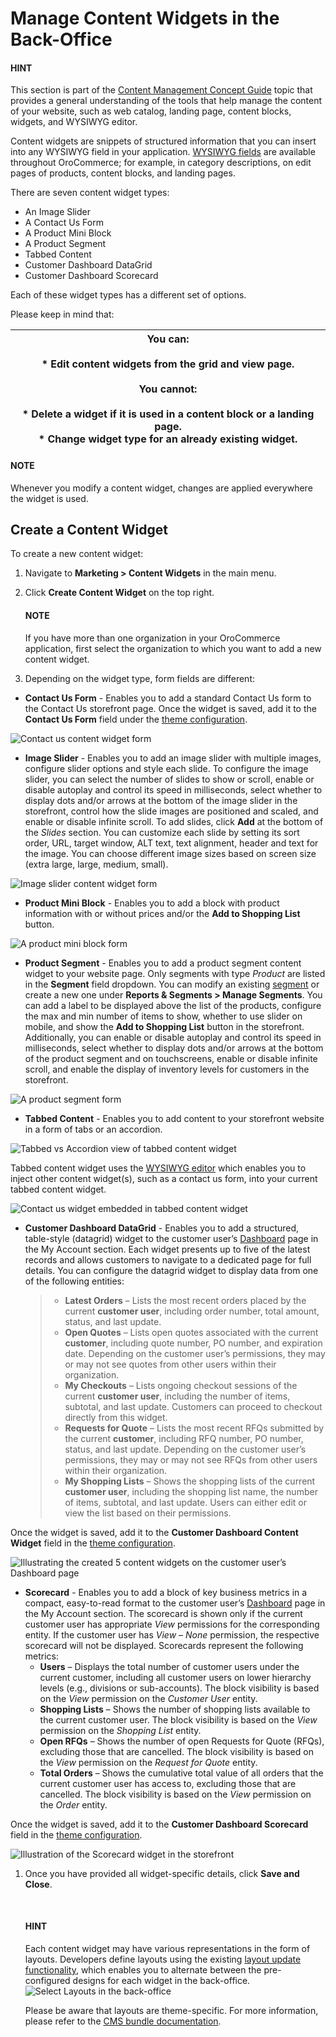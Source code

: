 <a id="user-guide-landing-pages-marketing-content-widgets"></a>

<a id="content-widgets-user-guide"></a>

# Manage Content Widgets in the Back-Office

#### HINT
This section is part of the [Content Management Concept Guide](../../../concept-guides/content-management/index.md#concept-guide-content-management) topic that provides a general understanding of the tools that help manage the content of your website, such as web catalog, landing page, content blocks, widgets, and WYSIWYG editor.

Content widgets are snippets of structured information that you can insert into any WYSIWYG field in your application. [WYSIWYG fields](../../../concept-guides/content-management/wysiwyg.md#getting-started-wysiwyg-editor-field) are available throughout OroCommerce; for example, in category descriptions, on edit pages of products, content blocks, and landing pages.

There are seven content widget types:

* An Image Slider
* A Contact Us Form
* A Product Mini Block
* A Product Segment
* Tabbed Content
* Customer Dashboard DataGrid
* Customer Dashboard Scorecard

Each of these widget types has a different set of options.

Please keep in mind that:

| You can:<br/><br/>* Edit content widgets from the grid and view page.<br/><br/>You cannot:<br/><br/>* Delete a widget if it is used in a content block or a landing page.<br/>* Change widget type for an already existing widget.   |
|--------------------------------------------------------------------------------------------------------------------------------------------------------------------------------------------------------------------------------------|

#### NOTE
Whenever you modify a content widget, changes are applied everywhere the widget is used.

## Create a Content Widget

To create a new content widget:

1. Navigate to **Marketing > Content Widgets** in the main menu.
2. Click **Create Content Widget** on the top right.

   #### NOTE
   If you have more than one organization in your OroCommerce application, first select the organization to which you want to add a new content widget.
3. Depending on the widget type, form fields are different:

* **Contact Us Form** - Enables you to add a standard Contact Us form to the Contact Us storefront page. Once the widget is saved, add it to the **Contact Us Form** field under the [theme configuration](../../system/theme-configuration/index.md#back-office-theme-configuration).

![Contact us content widget form](user/img/marketing/content_widgets/contact_us.png)
* **Image Slider** - Enables you to add an image slider with multiple images, configure slider options and style each slide. To configure the image slider, you can select the number of slides to show or scroll, enable or disable autoplay and control its speed in milliseconds, select whether to display dots and/or arrows at the bottom of the image slider in the storefront, control how the slide images are positioned and scaled, and enable or disable infinite scroll. To add slides, click **Add** at the bottom of the *Slides* section. You can customize each slide by setting its sort order, URL, target window, ALT text, text alignment, header and text for the image. You can choose different image sizes based on screen size (extra large, large, medium, small).

![Image slider content widget form](user/img/marketing/content_widgets/image_slider_1.png)
* **Product Mini Block** - Enables you to add a block with product information with or without prices and/or the **Add to Shopping List** button.

![A product mini block form](user/img/marketing/content_widgets/mini-block.png)

<a id="content-widgets-product-segment"></a>
* **Product Segment** - Enables you to add a product segment content widget to your website page. Only segments with type *Product* are listed in the **Segment** field dropdown. You can modify an existing [segment](../../reports-segments/segments.md#user-guide-business-intelligence-filters-segments) or create a new one under **Reports & Segments > Manage Segments**. You can add a label to be displayed above the list of the products, configure the max and min number of items to show, whether to use slider on mobile, and show the **Add to Shopping List** button in the storefront. Additionally, you can enable or disable autoplay and control its speed in milliseconds, select whether to display dots and/or arrows at the bottom of the product segment and on touchscreens, enable or disable infinite scroll, and enable the display of inventory levels for customers in the storefront.

![A product segment form](user/img/marketing/content_widgets/product-segment.png)
* **Tabbed Content** - Enables you to add content to your storefront website in a form of tabs or an accordion.

![Tabbed vs Accordion view of tabbed content widget](user/img/marketing/content_widgets/tabs-vs-accordion-new.png)

Tabbed content widget uses the [WYSIWYG editor](../../../concept-guides/content-management/wysiwyg.md#getting-started-wysiwyg-editor-field) which enables you to inject other content widget(s), such as a contact us form, into your current tabbed content widget.

![Contact us widget embedded in tabbed content widget](user/img/marketing/content_widgets/injected-widget-new.png)

<a id="content-widgets-dashboard-datagrid-widget"></a>
* **Customer Dashboard DataGrid** - Enables you to add a structured, table-style (datagrid) widget to the customer user’s [Dashboard](../../../storefront/account/dashboard/index.md#storefront-dashboard) page in the My Account section. Each widget presents up to five of the latest records and allows customers to navigate to a dedicated page for full details. You can configure the datagrid widget to display data from one of the following entities:
  > * **Latest Orders** – Lists the most recent orders placed by the current **customer user**, including order number, total amount, status, and last update.
  > * **Open Quotes** – Lists open quotes associated with the current **customer**, including quote number, PO number, and expiration date. Depending on the customer user’s permissions, they may or may not see quotes from other users within their organization.
  > * **My Checkouts** – Lists ongoing checkout sessions of the current **customer user**, including the number of items, subtotal, and last update. Customers can proceed to checkout directly from this widget.
  > * **Requests for Quote** – Lists the most recent RFQs submitted by the current **customer**, including RFQ number, PO number, status, and last update. Depending on the customer user’s permissions, they may or may not see RFQs from other users within their organization.
  > * **My Shopping Lists** – Shows the shopping lists of the current **customer user**, including the shopping list name, the number of items, subtotal, and last update. Users can either edit or view the list based on their permissions.

Once the widget is saved, add it to the **Customer Dashboard Content Widget** field in the [theme configuration](../../system/theme-configuration/index.md#back-office-theme-configuration).

![Illustrating the created 5 content widgets on the customer user’s Dashboard page](user/img/marketing/content_widgets/customer-dashboard-content-widget.png)

<a id="content-widgets-dashboard-scorecard-widget"></a>
* **Scorecard** - Enables you to add a block of key business metrics in a compact, easy-to-read format to the customer user’s [Dashboard](../../../storefront/account/dashboard/index.md#storefront-dashboard) page in the My Account section. The scorecard is shown only if the current customer user has appropriate *View* permissions for the corresponding entity. If the customer user has *View – None* permission, the respective scorecard will not be displayed. Scorecards represent the following metrics:
  * **Users** – Displays the total number of customer users under the current customer, including all customer users on lower hierarchy levels (e.g., divisions or sub-accounts). The block visibility is based on the *View* permission on the *Customer User* entity.
  * **Shopping Lists** – Shows the number of shopping lists available to the current customer user. The block visibility is based on the *View* permission on the *Shopping List* entity.
  * **Open RFQs** – Shows the number of open Requests for Quote (RFQs), excluding those that are cancelled. The block visibility is based on the *View* permission on the *Request for Quote* entity.
  * **Total Orders** – Shows the cumulative total value of all orders that the current customer user has access to, excluding those that are cancelled. The block visibility is based on the *View* permission on the *Order* entity.

Once the widget is saved, add it to the **Customer Dashboard Scorecard** field in the [theme configuration](../../system/theme-configuration/index.md#back-office-theme-configuration).

![Illustration of the Scorecard widget in the storefront](user/img/marketing/content_widgets/scorecard.png)
1. Once you have provided all widget-specific details, click **Save and Close**.
   <!-- .. image:: /user/img/marketing/content_widgets/widget-view.png
   :alt: Content widget view page -->
   <br/>

   #### HINT
   Each content widget may have various representations in the form of layouts. Developers define layouts using the existing [layout update functionality](../../../../frontend/storefront/layouts/index.md#dev-doc-frontend-layouts-layout), which enables you to alternate between the pre-configured designs for each widget in the back-office.
   ![Select Layouts in the back-office](user/img/marketing/content_widgets/layout-dropdown.png)

   Please be aware that layouts are theme-specific. For more information, please refer to the [CMS bundle documentation](../../../../bundles/commerce/CMSBundle/content-widgets/index.md#how-to-create-content-widget-type).
